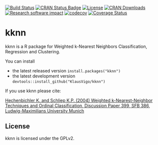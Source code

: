 [![Build Status](https://travis-ci.org/KlausVigo/kknn.svg?branch=master)](https://travis-ci.org/KlausVigo/kknn)
[![CRAN Status Badge](http://www.r-pkg.org/badges/version/kknn)](http://cran.r-project.org/package=kknn)
[![License](http://img.shields.io/badge/license-GPL%20%28%3E=%202%29-brightgreen.svg?style=flat)](http://www.gnu.org/licenses/gpl-2.0.html)
[![CRAN Downloads](http://cranlogs.r-pkg.org/badges/kknn)](http://cran.r-project.org/package=kknn)
[![Research software impact](http://depsy.org/api/package/cran/kknn/badge.svg)](http://depsy.org/package/r/kknn)
[![codecov](https://codecov.io/gh/KlausVigo/kknn/branch/master/graph/badge.svg)](https://codecov.io/gh/KlausVigo/kknn)
[![Coverage Status](https://coveralls.io/repos/github/KlausVigo/kknn/badge.svg?branch=master)](https://coveralls.io/github/KlausVigo/kknn?branch=master)

kknn
========================================================

kknn is a R package for Weighted k-Nearest Neighbors Classification, Regression and Clustering.

You can install
- the latest released version `install.packages("kknn")`
- the latest development version `devtools::install_github("KlausVigo/kknn")` 

If you use kknn please cite:

[Hechenbichler K. and Schliep K.P. (2004) Weighted k-Nearest-Neighbor Techniques and Ordinal Classification, Discussion Paper 399, SFB 386, Ludwig-Maximilians University Munich](http://www.stat.uni-muenchen.de/sfb386/papers/dsp/paper399.ps)


License
-------
kknn is licensed under the GPLv2.

